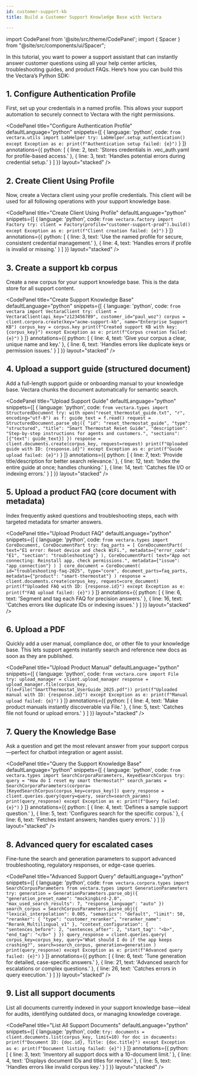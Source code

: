 ```yaml
---
id: customer-support-kb
title: Build a Customer Support Knowledge Base with Vectara

---
```


import CodePanel from '@site/src/theme/CodePanel';
import { Spacer } from "@site/src/components/ui/Spacer";

In this tutorial, you want to power a support assistant that can instantly 
answer customer questions using all your help center articles, troubleshooting 
guides, and product FAQs. Here’s how you can build this the Vectara’s Python SDK:

## 1. Configure Authentication Profile

First, set up your credentials in a named profile.
This allows your support automation to securely connect to Vectara with the 
right permissions.

<CodePanel
  title="Configure Authentication Profile"
  defaultLanguage="python"
  snippets={[
    { language: 'python', code: `from vectara.utils import LabHelper
try:
    LabHelper.setup_authentication()
except Exception as e:
    print(f"Authentication setup failed: {e}")` }
  ]}
  annotations={{
    python: [
    { line: 2, text: 'Stores credentials in .vec_auth.yaml for profile-based access.' },
    { line: 3, text: 'Handles potential errors during credential setup.' }
    ]
  }}
  layout="stacked"
/>

## 2. Create Client Using Profile

Now, create a Vectara client using your profile credentials.
This client will be used for all following operations with your support 
knowledge base.

<CodePanel
  title="Create Client Using Profile"
  defaultLanguage="python"
  snippets={[
    { language: 'python', code: `from vectara.factory import Factory
try:
    client = Factory(profile="customer-support-prod").build()
except Exception as e:
    print(f"Client creation failed: {e}")` }
  ]}
  annotations={{
    python: [
    { line: 3, text: 'Use the named profile for secure, consistent credential management.' },
    { line: 4, text: 'Handles errors if profile is invalid or missing.' }
    ]
  }}
  layout="stacked"
/>

## 3. Create a support kb corpus

Create a new corpus for your support knowledge base. This is the data store 
for all support content.

<CodePanel
  title="Create Support Knowledge Base"
  defaultLanguage="python"
  snippets={[
    { language: 'python', code: `from vectara import VectaraClient
try:
    client = VectaraClient(api_key="z123456789", customer_id="paul_woz")
    corpus = client.corpora.create(key="acme-support-kb", name="Enterprise Support KB")
    corpus_key = corpus.key
    print(f"Created support KB with key: {corpus_key}")
except Exception as e:
    print(f"Corpus creation failed: {e}")` }
  ]}
  annotations={{
    python: [
    { line: 4, text: 'Give your corpus a clear, unique name and key.' },
    { line: 6, text: 'Handles errors like duplicate keys or permission issues.' }
   ]
  }}
  layout="stacked"
/>

## 4. Upload a support guide (structured document)

Add a full-length support guide or onboarding manual to your knowledge base. 
Vectara chunks the document automatically for semantic search.

<CodePanel
  title="Upload Support Guide"
  defaultLanguage="python"
  snippets={[
    { language: 'python', code: `from vectara.types import StructuredDocument
try:
    with open("reset_thermostat_guide.txt", "r", encoding="utf-8") as f:
        guide_text = f.read()
    request = StructuredDocument.parse_obj({
        "id": "reset_thermostat_guide",
        "type": "structured",
        "title": "Smart Thermostat Reset Guide",
        "description": "Step-by-step instructions for agents and customers.",
        "sections": [{"text": guide_text}]
    })
    response = client.documents.create(corpus_key, request=request)
    print(f"Uploaded guide with ID: {response.id}")
except Exception as e:
    print(f"Guide upload failed: {e}")` }
  ]}
  annotations={{
    python: [
    { line: 7, text: 'Provide title/description for better search relevance.' },
    { line: 12, text: 'Index the entire guide at once; handles chunking.' },
    { line: 14, text: 'Catches file I/O or indexing errors.' }
  ]
  }}
  layout="stacked"
/>

## 5. Upload a product FAQ (core document with metadata)

Index frequently asked questions and troubleshooting steps, 
each with targeted metadata for smarter answers.

<CodePanel
  title="Upload Product FAQ"
  defaultLanguage="python"
  snippets={[
    { language: 'python', code: `from vectara.types import CoreDocument, CoreDocumentPart
try:
    faq_parts = [
        CoreDocumentPart(
            text="E1 error: Reset device and check WiFi.",
            metadata={"error_code": "E1", "section": "troubleshooting"}
        ),
        CoreDocumentPart(
            text="App not connecting: Reinstall app, check permissions.",
            metadata={"issue": "app_connection"}
        )
    ]
    core_document = CoreDocument(
        id="troubleshooting-faq-2025",
        type="core",
        document_parts=faq_parts,
        metadata={"product": "smart-thermostat"}
    )
    response = client.documents.create(corpus_key, request=core_document)
    print(f"Uploaded FAQ with ID: {response.id}")
except Exception as e:
    print(f"FAQ upload failed: {e}")` }
  ]}
  annotations={{
    python: [
    { line: 6, text: 'Segment and tag each FAQ for precision answers.' },
    { line: 16, text: 'Catches errors like duplicate IDs or indexing issues.' }
  ]
  }}
  layout="stacked"
/>

## 6. Upload a PDF

Quickly add a user manual, compliance doc, or other file to your knowledge 
base.
This lets support agents instantly search and reference new docs as soon as 
they are published.

<CodePanel
  title="Upload Product Manual"
  defaultLanguage="python"
  snippets={[
    { language: 'python', code: `from vectara.core import File
try:
    upload_manager = client.upload_manager
    response = upload_manager.file(corpus_key, file=File("SmartThermostat_UserGuide_2025.pdf"))
    print(f"Uploaded manual with ID: {response.id}")
except Exception as e:
    print(f"Manual upload failed: {e}")` }
  ]}
  annotations={{
    python: [
    { line: 4, text: 'Make product manuals instantly discoverable via File.' },
    { line: 5, text: 'Catches file not found or upload errors.' }
  ]
  }}
  layout="stacked"
/>

## 7. Query the Knowledge Base

Ask a question and get the most relevant answer from your support 
corpus—perfect for chatbot integration or agent assist.

<CodePanel
  title="Query the Support Knowledge Base"
  defaultLanguage="python"
  snippets={[
    { language: 'python', code: `from vectara.types import SearchCorporaParameters, KeyedSearchCorpus
try:
    query = "How do I reset my smart thermostat?"
    search_params = SearchCorporaParameters(corpora=[KeyedSearchCorpus(corpus_key=corpus_key)])
    query_response = client.queries.query(query=query, search=search_params)
    print(query_response)
except Exception as e:
    print(f"Query failed: {e}")` }
  ]}
  annotations={{
    python: [
    { line: 4, text: 'Defines a sample support question.' },
    { line: 5, text: 'Configures search for the specific corpus.' },
    { line: 6, text: 'Fetches instant answers; handles query errors.' }
  ]
  }}
  layout="stacked"
/>

## 8. Advanced query for escalated cases

Fine-tune the search and generation parameters to support advanced 
troubleshooting, regulatory responses, or edge-case queries.

<CodePanel
  title="Advanced Support Query"
  defaultLanguage="python"
  snippets={[
    { language: 'python', code: `from vectara.corpora.types import SearchCorpusParameters
from vectara.types import GenerationParameters
try:
    generation = GenerationParameters.parse_obj({
        "generation_preset_name": "mockingbird-2.0",
        "max_used_search_results": 7,
        "response_language": "auto"
    })
    search_corpus = SearchCorpusParameters.parse_obj({
        "lexical_interpolation": 0.005,
        "semantics": "default",
        "limit": 50,
        "reranker": {
            "type": "customer_reranker",
            "reranker_name": "Rerank_Multilingual_v1"
        },
        "context_configuration": {
            "sentences_before": 2,
            "sentences_after": 2,
            "start_tag": "<b>",
            "end_tag": "</b>"
        }
    })
    query_response = client.queries.query(
        corpus_key=corpus_key,
        query="What should I do if the app keeps crashing?",
        search=search_corpus,
        generation=generation
    )
    print(query_response)
except Exception as e:
    print(f"Advanced query failed: {e}")` }
  ]}
  annotations={{
    python: [
    { line: 6, text: 'Tune generation for detailed, case-specific answers.' },
    { line: 21, text: 'Advanced search for escalations or complex questions.' },
    { line: 26, text: 'Catches errors in query execution.' }
  ]
  }}
  layout="stacked"
/>

## 9. List all support documents

List all documents currently indexed in your support knowledge base—ideal for 
audits, identifying outdated docs, or managing knowledge coverage.

<CodePanel
  title="List All Support Documents"
  defaultLanguage="python"
  snippets={[
    { language: 'python', code: `try:
    documents = client.documents.list(corpus_key, limit=10)
    for doc in documents:
        print(f"Document ID: {doc.id}, Title: {doc.title}")
except Exception as e:
    print(f"Document listing failed: {e}")` }
  ]}
  annotations={{
    python: [
    { line: 3, text: 'Inventory all support docs with a 10-document limit.' },
    { line: 4, text: 'Displays document IDs and titles for review.' },
    { line: 5, text: 'Handles errors like invalid corpus key.' }
  ]
  }}
  layout="stacked"
/>

